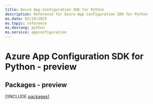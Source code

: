 ```yaml
---
title: Azure App Configuration SDK for Python
description: Reference for Azure App Configuration SDK for Python
ms.date: 02/19/2025
ms.topic: reference
ms.devlang: python
ms.service: appconfiguration
---
```

# Azure App Configuration SDK for Python - preview
## Packages - preview
[!INCLUDE [packages](app-configuration-index.md)]